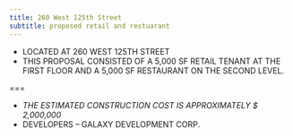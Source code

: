 ```yaml
---
title: 260 West 125th Street 
subtitle: proposed retail and restuarant
---
```


-   LOCATED AT 260 WEST 125TH STREET
-   THIS PROPOSAL CONSISTED OF A 5,000 SF RETAIL TENANT AT THE FIRST FLOOR AND A 5,000 SF RESTAURANT ON THE SECOND LEVEL.

===

-   *THE ESTIMATED CONSTRUCTION COST IS APPROXIMATELY $ 2,000,000*
-   DEVELOPERS – GALAXY DEVELOPMENT CORP.
